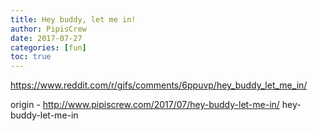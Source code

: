 ```yaml
---
title: Hey buddy, let me in!
author: PipisCrew
date: 2017-07-27
categories: [fun]
toc: true
---
```


https://www.reddit.com/r/gifs/comments/6ppuvp/hey_buddy_let_me_in/

origin - http://www.pipiscrew.com/2017/07/hey-buddy-let-me-in/ hey-buddy-let-me-in